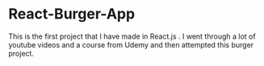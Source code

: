 # React-Burger-App
This is the first project that I have made in React.js . I went through a lot of youtube videos and a course from Udemy and then attempted this burger project.  
